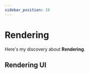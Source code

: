 ```yaml
---
sidebar_position: 10
---
```


# Rendering

Here's my discovery about **Rendering**.

## Rendering UI
